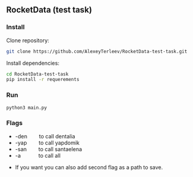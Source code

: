 ## RocketData (test task)

### Install

Clone repository:

```bash
git clone https://github.com/AlexeyTerleev/RocketData-test-task.git
```

Install dependencies:
```bash
cd RocketData-test-task
pip install -r requerements
```

### Run

```bash
python3 main.py
```

### Flags

* -den&nbsp;&nbsp;&nbsp;&nbsp;&nbsp;&nbsp;&nbsp;&nbsp;to call dentalia
* -yap&nbsp;&nbsp;&nbsp;&nbsp;&nbsp;&nbsp;&nbsp;&nbsp;to call yapdomik 
* -san&nbsp;&nbsp;&nbsp;&nbsp;&nbsp;&nbsp;&nbsp;&nbsp;to call santaelena
* -a&nbsp;&nbsp;&nbsp;&nbsp;&nbsp;&nbsp;&nbsp;&nbsp;&nbsp;&nbsp;&nbsp; to call all
- If you want you can also add second flag as a path to save.  